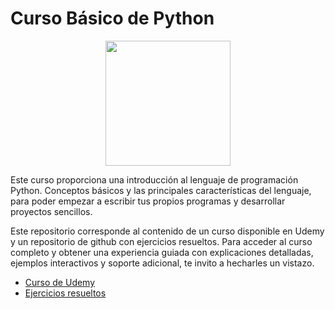 # Curso Básico de Python

<p align="center" width="300">
   <img align="center" width="200" src="https://upload.wikimedia.org/wikipedia/commons/c/c3/Python-logo-notext.svg" />
</p>

Este curso proporciona una introducción al lenguaje de programación Python. Conceptos básicos y las principales características del lenguaje, para poder empezar a escribir tus propios programas y desarrollar proyectos sencillos.

Este repositorio corresponde al contenido de un curso disponible en Udemy y un repositorio de github con ejercicios resueltos. Para acceder al curso completo y obtener una experiencia guiada con explicaciones detalladas, ejemplos interactivos y soporte adicional, te invito a hecharles un vistazo.
- [Curso de  Udemy](https://www.udemy.com/course/complete-python-developer-zero-to-mastery/)
- [Ejercicios resueltos](https://github.com/darkprinx/break-the-ice-with-python)

